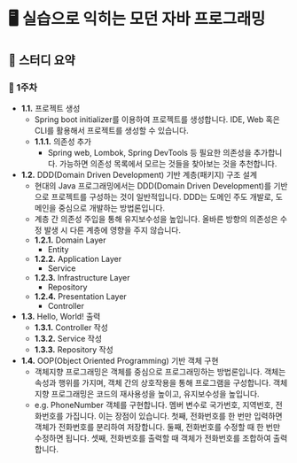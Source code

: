 # 🖥️ 실습으로 익히는 모던 자바 프로그래밍
## 📜 스터디 요약
### 📅 1주차
- **1.1.** 프로젝트 생성
  - Spring boot initializer를 이용하여 프로젝트를 생성합니다. IDE, Web 혹은 CLI를 활용해서 프로젝트를 생성할 수 있습니다.
  - **1.1.1.** 의존성 추가
    - Spring web, Lombok, Spring DevTools 등 필요한 의존성을 추가합니다. 가능하면 의존성 목록에서 모르는 것들을 찾아보는 것을 추천합니다.
- **1.2.** DDD(Domain Driven Development) 기반 계층(패키지) 구조 설계
  - 현대의 Java 프로그래밍에서는 DDD(Domain Driven Development)를 기반으로 프로젝트를 구성하는 것이 일반적입니다. DDD는 도메인 주도 개발로, 도메인을 중심으로 개발하는 방법론입니다. 
  - 계층 간 의존성 주입을 통해 유지보수성을 높입니다. 올바른 방향의 의존성은 수정 발생 시 다른 계층에 영향을 주지 않습니다.
  - **1.2.1.** Domain Layer
    - Entity 
  - **1.2.2.** Application Layer
    - Service
  - **1.2.3.** Infrastructure Layer
    - Repository 
  - **1.2.4.** Presentation Layer
    - Controller
- **1.3.** Hello, World! 출력
  - **1.3.1.** Controller 작성
  - **1.3.2.** Service 작성
  - **1.3.3.** Repository 작성
- **1.4.** OOP(Object Oriented Programming) 기반 객체 구현
  - 객체지향 프로그래밍은 객체를 중심으로 프로그래밍하는 방법론입니다. 객체는 속성과 행위를 가지며, 객체 간의 상호작용을 통해 프로그램을 구성합니다. 객체지향 프로그래밍은 코드의 재사용성을 높이고, 유지보수성을 높입니다.
  - e.g. PhoneNumber 객체를 구현합니다. 멤버 변수로 국가번호, 지역번호, 전화번호를 가집니다. 이는 장점이 있습니다. 첫째, 전화번호를 한 번만 입력하면 객체가 전화번호를 분리하여 저장합니다. 둘째, 전화번호를 수정할 때 한 번만 수정하면 됩니다. 셋째, 전화번호를 출력할 때 객체가 전화번호를 조합하여 출력합니다.









